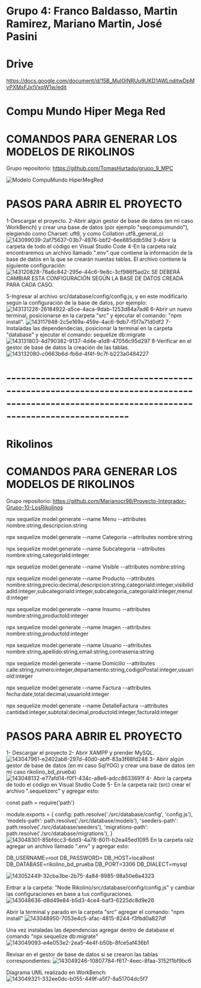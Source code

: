 # Grupo 4: Franco Baldasso, Martin Ramirez, Mariano Martin, José Pasini

# Drive
https://docs.google.com/document/d/15B_MuIOiNRUu9UKD1AWLnditwDpMvPXMxFJxtVxqW1w/edit


# Compu Mundo Hiper Mega Red
# COMANDOS PARA GENERAR LOS MODELOS DE RIKOLINOS

Grupo repositorio: https://github.com/TomasHurtado/grupo_9_MPC

![Modelo CompuMundo HiperMegRed](https://user-images.githubusercontent.com/81484301/141873621-82811262-3b6e-4050-96bf-4dc4b4bd3d68.jpeg)
# PASOS PARA ABRIR EL PROYECTO
1-Descargar el proyecto.
2-Abrir algún gestor de base de datos (en mi caso WorkBench) y crear una base de datos (por ejemplo "seqcompumundo"), elegiendo como Charset: uft8, y como Collation utf8_general_ci
![143099039-2af75637-03b7-4976-bbf2-6ee885ddb59d](https://user-images.githubusercontent.com/81484301/143133631-8bb6180b-fcbd-42f7-9aa6-a72bd15b14da.png)
3-Abrir la carpeta de todo el código en Visual Studio Code
4-En la carpeta raíz encontraremos un archivo llamado ".env" que contiene la información de la base de datos en la que se crearán nuestas tablas. El archivo contiene la siguiente configuración:
![143120828-78a6c842-295e-44c6-9e8c-3cf986f5ad2c](https://user-images.githubusercontent.com/81484301/143133672-2947b624-03d1-4736-8628-ca257432beee.png)
SE DEBERÁ CAMBIAR ESTA CONFIGURACIÓN SEGÚN LA BASE DE DATOS CREADA PARA CADA CASO.

5-Ingresar al archivo src/database/config/config.js, y en este modificarlo según la configuración de la base de datos, por ejemplo:
![143131226-26184922-a5ce-4aca-9dab-1253d84a7ad6](https://user-images.githubusercontent.com/81484301/143133718-2fa25ffe-2b72-465c-8994-7b7ee933069e.png)
6-Abrir un nuevo terminal, posicionarse en la carpeta "src" y ejecutar el comando: "npm install".
![143117948-2c5e169a-459e-4ac6-9db7-f5f7a71d0df2](https://user-images.githubusercontent.com/81484301/143133775-32a79407-e362-4bed-88a2-3c9e3abd6226.png)
7-Instaladas las dependendecias, posicionar la terminal en la carpeta "database" y ejecutar el comando: sequelize db:migrate
![143131803-4d790382-9137-4d4e-a1d8-47056c95d297](https://user-images.githubusercontent.com/81484301/143133791-d1f8e121-31e7-4acd-accc-ba586ee55547.png)
8-Verificar en el gestor de base de datos la creación de las tablas.
![143132080-c0663b6d-fb6d-4f4f-9c7f-b223a0484227](https://user-images.githubusercontent.com/81484301/143133824-9f5d2a07-24f8-44a6-9c41-8a5d44a0a838.png)

# -------------------------------------------------------------------------------------------------------------------------------------------

# Rikolinos
# COMANDOS PARA GENERAR LOS MODELOS DE RIKOLINOS

Grupo repositorio: https://github.com/Marianocr98/Proyecto-Integrador-Grupo-10-LosRikolinos


npx sequelize model:generate --name Menu --attributes nombre:string,descripcion:string

npx sequelize model:generate --name Categoria --attributes nombre:string

npx sequelize model:generate --name Subcategoria --attributes nombre:string,categoriaId:integer

npx sequelize model:generate --name Visible --attributes nombre:string

npx sequelize model:generate --name Producto --attributes nombre:string,precio:decimal,descripcion:string,categoriaId:integer,visibilidadId:integer,subcategoriaId:integer,subcategoria_categoriaId:integer,menuId:integer

npx sequelize model:generate --name Insumo --attributes nombre:string,productoId:integer

npx sequelize model:generate --name Imagen --attributes nombre:string,productoId:integer

npx sequelize model:generate --name Usuario --attributes nombre:string,apellido:string,email:string,contrasenia:string

npx sequelize model:generate --name Domicilio --attributes calle:string,numero:integer,departamento:string,codigoPostal:integer,usuarioId:integer

npx sequelize model:generate --name Factura --attributes fecha:date,total:decimal,usuarioId:integer

npx sequelize model:generate --name DetalleFactura --attributes cantidad:integer,subtotal:decimal,productoId:integer,facturaId:integer

# PASOS PARA ABRIR EL PROYECTO

1- Descargar el proyecto
2- Abrir XAMPP y prender MySQL.
![143047961-e2402ab8-297d-40d0-abff-83a3f68fd248](https://user-images.githubusercontent.com/81484301/143082580-00976562-f9c0-42d4-9432-08bf1fcd87fd.png)
3- Abrir algún gestor de base de datos (en mi caso SqlYOG) y crear una base de datos (en mi caso rikolino_bd_prueba)
![143048132-e77afd14-f0f1-434c-a8e6-adcc8633691f](https://user-images.githubusercontent.com/81484301/143082608-db57728a-cb05-41ec-a098-c73aeb8c3f62.png)
4- Abrir la carpeta de todo el código en Visual Studio Code
5- En la carpeta raíz (src) crear el archivo ".sequelizerc" y agregar esto:

const path = require('path')

module.exports = { config: path.resolve('./src/database/config', 'config.js'), 'models-path': path.resolve('./src/database/models'), 'seeders-path': path.resolve('./src/database/seeders'), 'migrations-path': path.resolve('./src/database/migrations'), }
![143048301-85bfdcc3-6dd3-4a78-8011-b2ea45ed1095](https://user-images.githubusercontent.com/81484301/143082693-b1449d27-d1ed-482a-81c5-c9a8341f8cd8.png)
En la carpeta raíz agregar un archivo llamado ".env" y agregar esto:

DB_USERNAME=root
DB_PASSWORD=
DB_HOST=localhost
DB_DATABASE=rikolino_bd_prueba
DB_PORT=3306
DB_DIALECT=mysql

![143052449-32cba3be-2b75-4a84-8985-98a50e6a4323](https://user-images.githubusercontent.com/81484301/143082750-951b7584-bf3f-4947-b411-780f5b2befbb.png)

Entrar a la carpeta: "Node Rikolino/src/database/config/config.js" y cambiar las configuraciones en base a tus configuraciones.
![143048636-d8d49e84-b5d3-4ce4-baf3-6225dc8d9e26](https://user-images.githubusercontent.com/81484301/143082771-84874455-f185-4cc3-8376-eeaefeb770ad.png)

Abrir la terminal y parado en la carpeta "src" agregar el comando: "npm install"
![143048950-7053e4c5-afac-4815-8244-f3fbd0a827df](https://user-images.githubusercontent.com/81484301/143082797-db0c012e-b98e-4df3-9e37-877d0e7b8749.png)

Una vez instaladas las dependencias agregar dentro de database el comando "npx sequelize db:migrate"
![143049093-e4e053e2-2ea5-4e4f-b50b-8fce5af436b1](https://user-images.githubusercontent.com/81484301/143082819-e9f85467-9c38-4cb9-b261-206fde30fc09.png)

Revisar en el gestor de base de datos si se crearon las tablas correspondientes:
![143049246-10807784-f617-4eec-8faa-3152f1bf9bc6](https://user-images.githubusercontent.com/81484301/143083219-72d73868-a43a-4b11-80bf-53c806dc5cfc.png)

Diagrama UML realizado en WorkBench:
![143049321-332ee0dc-b055-449f-a5f7-8a51704dc5f7](https://user-images.githubusercontent.com/81484301/143083248-b4dfffd5-83d8-4bcd-ac8c-2a92b7a173a9.jpg)







